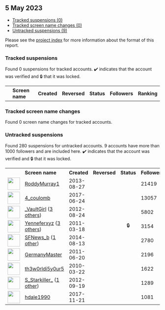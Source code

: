 ##  5 May 2023

* [Tracked suspensions (0)](#tracked-suspensions)
* [Tracked screen name changes (0)](#tracked-screen-name-changes)
* [Untracked suspensions (9)](#untracked-suspensions)

Please see the [project index](https://github.com/travisbrown/twitter-watch) for more information about the format of this report.

### Tracked suspensions

Found 0 suspensions for tracked accounts.
  ✔️ indicates that the account was verified and 🔒 that it was locked.

<table>
    <tr>
        <th></th>
        <th align="left">Screen name</th>
        <th align="left">Created</th>
        <th align="left">Reversed</th>
        <th align="left">Status</th>
        <th align="left">Followers</th>
        <th align="left">Ranking</th></tr>
    </tr></table>

### Tracked screen name changes

Found 0 screen name changes for tracked accounts.

### Untracked suspensions

Found 280 suspensions for untracked accounts.
9 accounts have more than 1000 followers and are included here.
  ✔️ indicates that the account was verified and 🔒 that it was locked.

<table>
    <tr>
        <th></th>
        <th align="left">Screen name</th>
        <th align="left">Created</th>
        <th align="left">Reversed</th>
        <th align="left">Status</th>
        <th align="left">Followers</th>
    </tr>
        <tr>
            <td><a href="https://twitter.com/intent/user?user_id=1704353515">
                <img src="https://pbs.twimg.com/profile_images/685788024513388544/OsFwEaEI_normal.jpg" width="40px" height="40px" align="center"/></a>
            </td>
            <td>
                <a href="https://twitter.com/RoddyMurray1">RoddyMurray1</a></td>
            <td>2013-08-27</td>
            <td></td>
            <td align="center"></td>
            <td>21419</td>
        </tr>
        <tr>
            <td><a href="https://twitter.com/intent/user?user_id=878612528355344384">
                <img src="https://pbs.twimg.com/profile_images/1317392754645688320/KOkU-3ok_normal.jpg" width="40px" height="40px" align="center"/></a>
            </td>
            <td>
                <a href="https://twitter.com/4_coulomb">4_coulomb</a></td>
            <td>2017-06-24</td>
            <td></td>
            <td align="center"></td>
            <td>13057</td>
        </tr>
        <tr>
            <td><a href="https://twitter.com/intent/user?user_id=777996540">
                <img src="https://pbs.twimg.com/profile_images/1149249569324187650/AEN1oXdA_normal.png" width="40px" height="40px" align="center"/></a>
            </td>
            <td>
                <a href="https://twitter.com/_VaultGirl">_VaultGirl</a>&nbsp;(<a href="https://api.memory.lol/v1/tw/id/777996540">3 others</a>)&nbsp;</td>
            <td>2012-08-24</td>
            <td></td>
            <td align="center"></td>
            <td>5802</td>
        </tr>
        <tr>
            <td><a href="https://twitter.com/intent/user?user_id=268251782">
                <img src="https://pbs.twimg.com/profile_images/1582020052823539713/PTp6TULl_normal.jpg" width="40px" height="40px" align="center"/></a>
            </td>
            <td>
                <a href="https://twitter.com/Yenneferxyz">Yenneferxyz</a>&nbsp;(<a href="https://api.memory.lol/v1/tw/id/268251782">3 others</a>)&nbsp;</td>
            <td>2011-03-18</td>
            <td></td>
            <td align="center">🔒</td>
            <td>3154</td>
        </tr>
        <tr>
            <td><a href="https://twitter.com/intent/user?user_id=2728273766">
                <img src="https://pbs.twimg.com/profile_images/1263270827350507521/Vx9t-YNZ_normal.jpg" width="40px" height="40px" align="center"/></a>
            </td>
            <td>
                <a href="https://twitter.com/SFNews_b">SFNews_b</a>&nbsp;(<a href="https://api.memory.lol/v1/tw/id/2728273766">1 other</a>)&nbsp;</td>
            <td>2014-08-13</td>
            <td></td>
            <td align="center"></td>
            <td>2780</td>
        </tr>
        <tr>
            <td><a href="https://twitter.com/intent/user?user_id=320655523">
                <img src="https://pbs.twimg.com/profile_images/1417108989071011845/2uslIbdY_normal.jpg" width="40px" height="40px" align="center"/></a>
            </td>
            <td>
                <a href="https://twitter.com/GermanyMaster">GermanyMaster</a></td>
            <td>2011-06-20</td>
            <td></td>
            <td align="center"></td>
            <td>2196</td>
        </tr>
        <tr>
            <td><a href="https://twitter.com/intent/user?user_id=125252642">
                <img src="https://pbs.twimg.com/profile_images/3625650638/30a9a5f9932bff5625ded6149e559b9e_normal.jpeg" width="40px" height="40px" align="center"/></a>
            </td>
            <td>
                <a href="https://twitter.com/th3w0rldi5y0ur5">th3w0rldi5y0ur5</a></td>
            <td>2010-03-22</td>
            <td></td>
            <td align="center"></td>
            <td>1622</td>
        </tr>
        <tr>
            <td><a href="https://twitter.com/intent/user?user_id=833766156">
                <img src="https://pbs.twimg.com/profile_images/1321838722917257216/-LFepsz-_normal.jpg" width="40px" height="40px" align="center"/></a>
            </td>
            <td>
                <a href="https://twitter.com/S_Starkiller_">S_Starkiller_</a>&nbsp;(<a href="https://api.memory.lol/v1/tw/id/833766156">1 other</a>)&nbsp;</td>
            <td>2012-09-19</td>
            <td></td>
            <td align="center"></td>
            <td>1289</td>
        </tr>
        <tr>
            <td><a href="https://twitter.com/intent/user?user_id=932963555900616704">
                <img src="https://pbs.twimg.com/profile_images/1523674669118857218/g-zNMtz6_normal.jpg" width="40px" height="40px" align="center"/></a>
            </td>
            <td>
                <a href="https://twitter.com/hdale1990">hdale1990</a></td>
            <td>2017-11-21</td>
            <td></td>
            <td align="center"></td>
            <td>1081</td>
        </tr></table>
